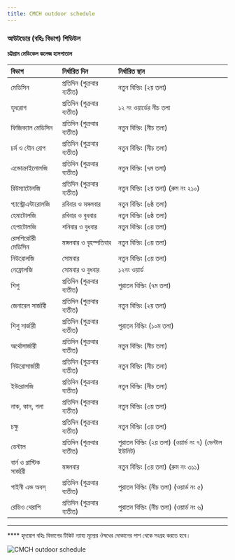 ```yaml
---
title: CMCH outdoor schedule
---
```


### **আউটডোর (বহিঃ বিভাগ) শিডিউল**
**চট্টগ্রাম মেডিকেল কলেজ হাসপাতাল**

| বিভাগ | নির্ধারিত দিন | নির্ধারিত স্থান |
| :--- | :--- | :--- |
| মেডিসিন | প্রতিদিন (শুক্রবার ব্যতীত) | নতুন বিল্ডিং (২য় তলা) |
| হৃদরোগ | প্রতিদিন (শুক্রবার ব্যতীত) | ১২ নং ওয়ার্ডের নীচ তলা |
| ফিজিক্যাল মেডিসিন | প্রতিদিন (শুক্রবার ব্যতীত) | নতুন বিল্ডিং (নীচ তলা) |
| চর্ম ও যৌন রোগ | প্রতিদিন (শুক্রবার ব্যতীত) | নতুন বিল্ডিং (নীচ তলা) |
| এন্ডোক্রাইনোলজি | প্রতিদিন (শুক্রবার ব্যতীত) | নতুন বিল্ডিং (৭ম তলা) |
| রিউম্যাটোলজি | প্রতিদিন (শুক্রবার ব্যতীত) | নতুন বিল্ডিং (২য় তলা) (রুম নং ২১০) |
| গ্যাস্ট্রোএন্টারোলজি | রবিবার ও মঙ্গলবার | নতুন বিল্ডিং (৬ষ্ঠ তলা) |
| হেমাটোলজি | রবিবার ও বুধবার | নতুন বিল্ডিং (৬ষ্ঠ তলা) |
| হেপাটোলজি | শনিবার ও বুধবার | নতুন বিল্ডিং (৩য় তলা) |
| রেসপিরেটরী মেডিসিন | মঙ্গলবার ও বৃহস্পতিবার | নতুন বিল্ডিং (৩য় তলা) |
| নিউরোলজি | সোমবার | নতুন বিল্ডিং (৩য় তলা) |
| নেফ্রোলজি | সোমবার ও বুধবার | ১২নং ওয়ার্ড |
| শিশু | প্রতিদিন (শুক্রবার ব্যতীত) | পুরাতন বিল্ডিং (৭ম তলা) |
| জেনারেল সার্জারী | প্রতিদিন (শুক্রবার ব্যতীত) | নতুন বিল্ডিং (২য় তলা) |
| শিশু সার্জারী | প্রতিদিন (শুক্রবার ব্যতীত) | পুরাতন বিল্ডিং (১০ম তলা) |
| অর্থোসার্জারী | প্রতিদিন (শুক্রবার ব্যতীত) | নতুন বিল্ডিং (নীচ তলা) |
| নিউরোসার্জারী | প্রতিদিন (শুক্রবার ব্যতীত) | নতুন বিল্ডিং (নীচ তলা) |
| ইউরোলজি | প্রতিদিন (শুক্রবার ব্যতীত) | নতুন বিল্ডিং (নীচ তলা) |
| নাক, কান, গলা | প্রতিদিন (শুক্রবার ব্যতীত) | নতুন বিল্ডিং (৩য় তলা) |
| চক্ষু | প্রতিদিন (শুক্রবার ব্যতীত) | নতুন বিল্ডিং (৩য় তলা) |
| ডেন্টাল | প্রতিদিন (শুক্রবার ব্যতীত) | পুরাতন বিল্ডিং (২য় তলা) (ওয়ার্ড নং ৭) (ডেন্টাল ইউনিট) |
| বার্ন ও প্লাস্টিক সার্জারী | মঙ্গলবার | নতুন বিল্ডিং (৩য় তলা) (রুম নং ৩১১) |
| গাইনী এন্ড অবস্ | প্রতিদিন (শুক্রবার ব্যতীত) | পুরাতন বিল্ডিং (নীচ তলা) (ওয়ার্ড নং ৫) |
| রেডিও থেরাপি | প্রতিদিন (শুক্রবার ব্যতীত) | পুরাতন বিল্ডিং (নীচ তলা) (ওয়ার্ড নং ৬) |

---
**** হৃদরোগ বহিঃ বিভাগের টিকিট ন্যায্য মূল্যের ঔষধের দোকানের পাশ থেকে সংগ্রহ করতে হবে।

![CMCH outdoor schedule](https://files.catbox.moe/ydbejz.jpg)